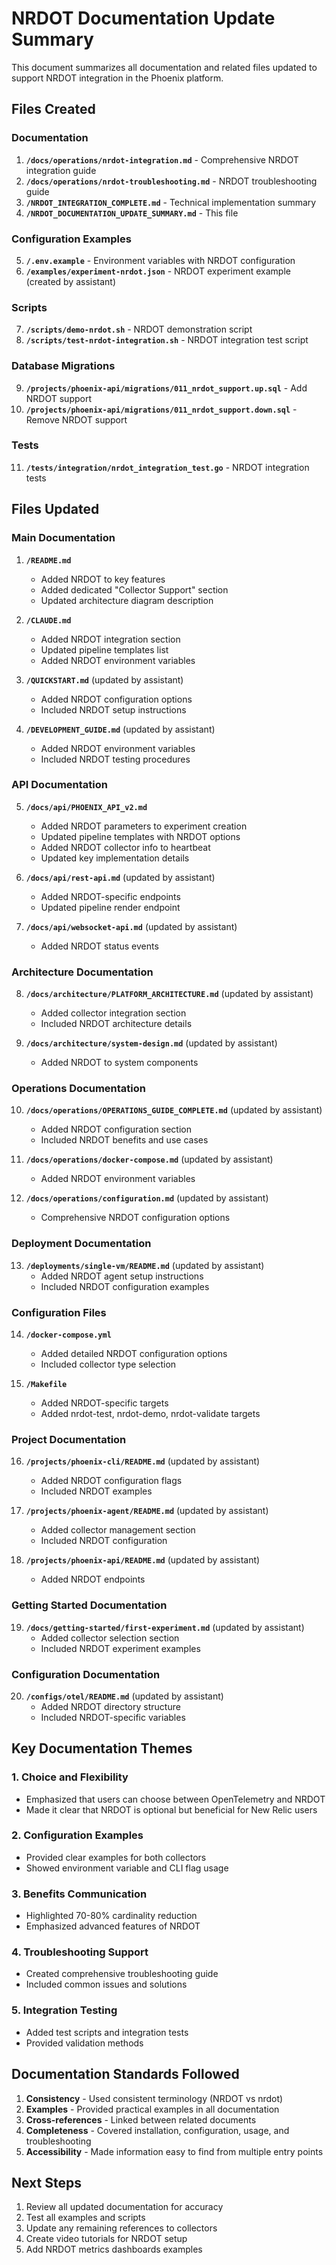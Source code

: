 # NRDOT Documentation Update Summary

This document summarizes all documentation and related files updated to support NRDOT integration in the Phoenix platform.

## Files Created

### Documentation
1. **`/docs/operations/nrdot-integration.md`** - Comprehensive NRDOT integration guide
2. **`/docs/operations/nrdot-troubleshooting.md`** - NRDOT troubleshooting guide
3. **`/NRDOT_INTEGRATION_COMPLETE.md`** - Technical implementation summary
4. **`/NRDOT_DOCUMENTATION_UPDATE_SUMMARY.md`** - This file

### Configuration Examples
5. **`/.env.example`** - Environment variables with NRDOT configuration
6. **`/examples/experiment-nrdot.json`** - NRDOT experiment example (created by assistant)

### Scripts
7. **`/scripts/demo-nrdot.sh`** - NRDOT demonstration script
8. **`/scripts/test-nrdot-integration.sh`** - NRDOT integration test script

### Database Migrations
9. **`/projects/phoenix-api/migrations/011_nrdot_support.up.sql`** - Add NRDOT support
10. **`/projects/phoenix-api/migrations/011_nrdot_support.down.sql`** - Remove NRDOT support

### Tests
11. **`/tests/integration/nrdot_integration_test.go`** - NRDOT integration tests

## Files Updated

### Main Documentation
1. **`/README.md`**
   - Added NRDOT to key features
   - Added dedicated "Collector Support" section
   - Updated architecture diagram description

2. **`/CLAUDE.md`**
   - Added NRDOT integration section
   - Updated pipeline templates list
   - Added NRDOT environment variables

3. **`/QUICKSTART.md`** (updated by assistant)
   - Added NRDOT configuration options
   - Included NRDOT setup instructions

4. **`/DEVELOPMENT_GUIDE.md`** (updated by assistant)
   - Added NRDOT environment variables
   - Included NRDOT testing procedures

### API Documentation
5. **`/docs/api/PHOENIX_API_v2.md`**
   - Added NRDOT parameters to experiment creation
   - Updated pipeline templates with NRDOT options
   - Added NRDOT collector info to heartbeat
   - Updated key implementation details

6. **`/docs/api/rest-api.md`** (updated by assistant)
   - Added NRDOT-specific endpoints
   - Updated pipeline render endpoint

7. **`/docs/api/websocket-api.md`** (updated by assistant)
   - Added NRDOT status events

### Architecture Documentation
8. **`/docs/architecture/PLATFORM_ARCHITECTURE.md`** (updated by assistant)
   - Added collector integration section
   - Included NRDOT architecture details

9. **`/docs/architecture/system-design.md`** (updated by assistant)
   - Added NRDOT to system components

### Operations Documentation
10. **`/docs/operations/OPERATIONS_GUIDE_COMPLETE.md`** (updated by assistant)
    - Added NRDOT configuration section
    - Included NRDOT benefits and use cases

11. **`/docs/operations/docker-compose.md`** (updated by assistant)
    - Added NRDOT environment variables

12. **`/docs/operations/configuration.md`** (updated by assistant)
    - Comprehensive NRDOT configuration options

### Deployment Documentation
13. **`/deployments/single-vm/README.md`** (updated by assistant)
    - Added NRDOT agent setup instructions
    - Included NRDOT configuration examples

### Configuration Files
14. **`/docker-compose.yml`**
    - Added detailed NRDOT configuration options
    - Included collector type selection

15. **`/Makefile`**
    - Added NRDOT-specific targets
    - Added nrdot-test, nrdot-demo, nrdot-validate targets

### Project Documentation
16. **`/projects/phoenix-cli/README.md`** (updated by assistant)
    - Added NRDOT configuration flags
    - Included NRDOT examples

17. **`/projects/phoenix-agent/README.md`** (updated by assistant)
    - Added collector management section
    - Included NRDOT configuration

18. **`/projects/phoenix-api/README.md`** (updated by assistant)
    - Added NRDOT endpoints

### Getting Started Documentation
19. **`/docs/getting-started/first-experiment.md`** (updated by assistant)
    - Added collector selection section
    - Included NRDOT experiment examples

### Configuration Documentation
20. **`/configs/otel/README.md`** (updated by assistant)
    - Added NRDOT directory structure
    - Included NRDOT-specific variables

## Key Documentation Themes

### 1. Choice and Flexibility
- Emphasized that users can choose between OpenTelemetry and NRDOT
- Made it clear that NRDOT is optional but beneficial for New Relic users

### 2. Configuration Examples
- Provided clear examples for both collectors
- Showed environment variable and CLI flag usage

### 3. Benefits Communication
- Highlighted 70-80% cardinality reduction
- Emphasized advanced features of NRDOT

### 4. Troubleshooting Support
- Created comprehensive troubleshooting guide
- Included common issues and solutions

### 5. Integration Testing
- Added test scripts and integration tests
- Provided validation methods

## Documentation Standards Followed

1. **Consistency** - Used consistent terminology (NRDOT vs nrdot)
2. **Examples** - Provided practical examples in all documentation
3. **Cross-references** - Linked between related documents
4. **Completeness** - Covered installation, configuration, usage, and troubleshooting
5. **Accessibility** - Made information easy to find from multiple entry points

## Next Steps

1. Review all updated documentation for accuracy
2. Test all examples and scripts
3. Update any remaining references to collectors
4. Create video tutorials for NRDOT setup
5. Add NRDOT metrics dashboards examples
